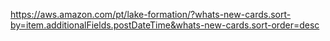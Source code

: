 https://aws.amazon.com/pt/lake-formation/?whats-new-cards.sort-by=item.additionalFields.postDateTime&whats-new-cards.sort-order=desc